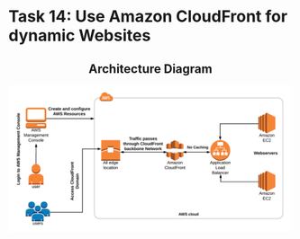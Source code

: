 # Task 14: Use Amazon CloudFront for dynamic Websites
## <center>Architecture Diagram</center>
![no_image](images/image.png)
